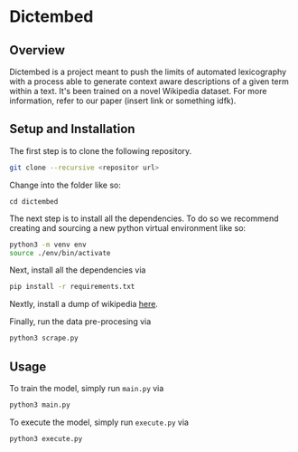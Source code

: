 # Dictembed

## Overview
Dictembed is a project meant to push the limits of automated lexicography with a process able to generate context aware descriptions of a given term within a text. It's been trained on a novel Wikipedia dataset. For more information, refer to our paper (insert link or something idfk).

## Setup and Installation

The first step is to clone the following repository.

```bash
git clone --recursive <repositor url>
```

Change into the folder like so:

```
cd dictembed
```

The next step is to install all the dependencies. To do so we recommend creating and sourcing a new python virtual environment like so:

```bash
python3 -m venv env
source ./env/bin/activate
```

Next, install all the dependencies via

```bash
pip install -r requirements.txt
```

Nextly, install a dump of wikipedia [here](https://dumps.wikimedia.org/).

Finally, run the data pre-procesing via

```bash
python3 scrape.py
```

## Usage

To train the model, simply run `main.py` via

```bash
python3 main.py
```

To execute the model, simply run `execute.py` via

```bash
python3 execute.py
```

